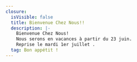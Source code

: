 ```yaml
---
closure:
  isVisible: false
  title: Bienvenue Chez Nous!!
  description: |-
    Bienvenue Chez Nous!
    Nous serons en vacances à partir du 23 juin.
    Reprise le mardi 1er juillet .
  tag: Bon appétit !
---
```

